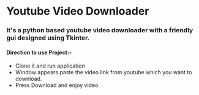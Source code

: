 # Youtube Video Downloader

### It's a python based youtube video downloader with a friendly gui designed using Tkinter.


#### Direction to use Project:-
- Clone it and run application
- Window appears paste the video link from youtube which you want to download.
- Press Download and enjoy video.
